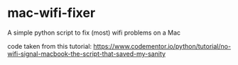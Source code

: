 # mac-wifi-fixer
A simple python script to fix (most) wifi problems on a Mac

code taken from this tutorial: https://www.codementor.io/python/tutorial/no-wifi-signal-macbook-the-script-that-saved-my-sanity
